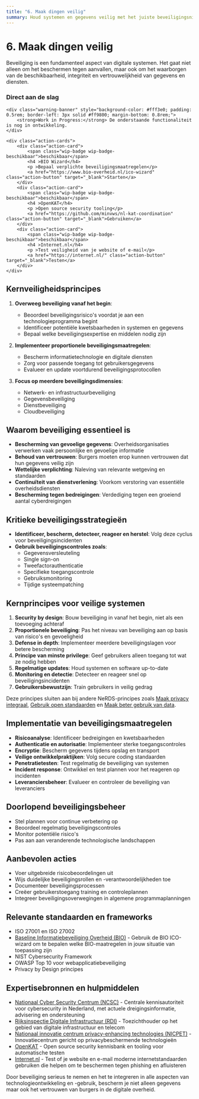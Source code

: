 ```yaml
---
title: "6. Maak dingen veilig"
summary: Houd systemen en gegevens veilig met het juiste beveiligingsniveau.
---
```


# 6. Maak dingen veilig

Beveiliging is een fundamenteel aspect van digitale systemen. Het gaat niet alleen om het beschermen tegen aanvallen, maar ook om het waarborgen van de beschikbaarheid, integriteit en vertrouwelijkheid van gegevens en diensten.

<div class="direct-aan-de-slag">
    <h3>Direct aan de slag</h3>

    <div class="warning-banner" style="background-color: #fff3e0; padding: 0.5rem; border-left: 3px solid #ff9800; margin-bottom: 0.8rem;">
        <strong>Work in Progress:</strong> De onderstaande functionaliteit is nog in ontwikkeling.
    </div>

    <div class="action-cards">
        <div class="action-card">
            <span class="wip-badge wip-badge-beschikbaar">beschikbaar</span>
            <h4 >BIO Wizard</h4>
            <p >Bepaal verplichte beveiligingsmaatregelen</p>
            <a href="https://www.bio-overheid.nl/ico-wizard" class="action-button" target="_blank">Starten</a>
        </div>
        <div class="action-card">
            <span class="wip-badge wip-badge-beschikbaar">beschikbaar</span>
            <h4 >OpenKAT</h4>
            <p >Open source security tooling</p>
            <a href="https://github.com/minvws/nl-kat-coordination" class="action-button" target="_blank">Gebruiken</a>
        </div>
        <div class="action-card">
            <span class="wip-badge wip-badge-beschikbaar">beschikbaar</span>
            <h4 >Internet.nl</h4>
            <p >Test veiligheid van je website of e-mail</p>
            <a href="https://internet.nl/" class="action-button" target="_blank">Testen</a>
        </div>
    </div>
</div>

## Kernveiligheidsprincipes

1. **Overweeg beveiliging vanaf het begin**:
    - Beoordeel beveiligingsrisico's voordat je aan een technologieprogramma begint
    - Identificeer potentiële kwetsbaarheden in systemen en gegevens
    - Bepaal welke beveiligingsexpertise en middelen nodig zijn

2. **Implementeer proportionele beveiligingsmaatregelen**:
    - Bescherm informatietechnologie en digitale diensten
    - Zorg voor passende toegang tot gebruikersgegevens
    - Evalueer en update voortdurend beveiligingsprotocollen

3. **Focus op meerdere beveiligingsdimensies**:
    - Netwerk- en infrastructuurbeveiliging
    - Gegevensbeveiliging
    - Dienstbeveiliging
    - Cloudbeveiliging

## Waarom beveiliging essentieel is

- **Bescherming van gevoelige gegevens**: Overheidsorganisaties verwerken vaak persoonlijke en gevoelige informatie
- **Behoud van vertrouwen**: Burgers moeten erop kunnen vertrouwen dat hun gegevens veilig zijn
- **Wettelijke verplichting**: Naleving van relevante wetgeving en standaarden
- **Continuïteit van dienstverlening**: Voorkom verstoring van essentiële overheidsdiensten
- **Bescherming tegen bedreigingen**: Verdediging tegen een groeiend aantal cyberdreigingen

## Kritieke beveiligingsstrategieën

- **Identificeer, bescherm, detecteer, reageer en herstel**: Volg deze cyclus voor beveiligingsincidenten
- **Gebruik beveiligingscontroles zoals**:
  - Gegevensversleuteling
  - Single sign-on
  - Tweefactorauthenticatie
  - Specifieke toegangscontrole
  - Gebruiksmonitoring
  - Tijdige systeempatching

## Kernprincipes voor veilige systemen

1. **Security by design**: Bouw beveiliging in vanaf het begin, niet als een toevoeging achteraf
2. **Proportionele beveiliging**: Pas het niveau van beveiliging aan op basis van risico's en gevoeligheid
3. **Defense in depth**: Implementeer meerdere beveiligingslagen voor betere bescherming
4. **Principe van minste privilege**: Geef gebruikers alleen toegang tot wat ze nodig hebben
5. **Regelmatige updates**: Houd systemen en software up-to-date
6. **Monitoring en detectie**: Detecteer en reageer snel op beveiligingsincidenten
7. **Gebruikersbewustzijn**: Train gebruikers in veilig gedrag

Deze principes sluiten aan bij andere NeRDS-principes zoals [Maak privacy integraal](../privacy/index.md), [Gebruik open standaarden](../open-standaarden/index.md) en [Maak beter gebruik van data](../data/index.md).

## Implementatie van beveiligingsmaatregelen

- **Risicoanalyse**: Identificeer bedreigingen en kwetsbaarheden
- **Authenticatie en autorisatie**: Implementeer sterke toegangscontroles
- **Encryptie**: Bescherm gegevens tijdens opslag en transport
- **Veilige ontwikkelpraktijken**: Volg secure coding standaarden
- **Penetratietesten**: Test regelmatig de beveiliging van systemen
- **Incident response**: Ontwikkel en test plannen voor het reageren op incidenten
- **Leveranciersbeheer**: Evalueer en controleer de beveiliging van leveranciers

## Doorlopend beveiligingsbeheer

- Stel plannen voor continue verbetering op
- Beoordeel regelmatig beveiligingscontroles
- Monitor potentiële risico's
- Pas aan aan veranderende technologische landschappen

## Aanbevolen acties

- Voer uitgebreide risicobeoordelingen uit
- Wijs duidelijke beveiligingsrollen en -verantwoordelijkheden toe
- Documenteer beveiligingsprocessen
- Creëer gebruikerstoegang training en controleplannen
- Integreer beveiligingsoverwegingen in algemene programmaplanningen

## Relevante standaarden en frameworks

- ISO 27001 en ISO 27002
- [Baseline Informatiebeveiliging Overheid (BIO)](https://www.bio-overheid.nl/ico-wizard) - Gebruik de BIO ICO-wizard om te bepalen welke BIO-maatregelen in jouw situatie van toepassing zijn
- NIST Cybersecurity Framework
- OWASP Top 10 voor webapplicatiebeveiliging
- Privacy by Design principes

## Expertisebronnen en hulpmiddelen

- [Nationaal Cyber Security Centrum (NCSC)](https://www.ncsc.nl/) - Centrale kennisautoriteit voor cybersecurity in Nederland, met actuele dreigingsinformatie, advisering en ondersteuning
- [Rijksinspectie Digitale Infrastructuur (RDI)](https://www.rdi.nl/) - Toezichthouder op het gebied van digitale infrastructuur en telecom
- [Nationaal innovatie centrum privacy-enhancing technologies (NICPET)](https://nicpet.pleio.nl/) - Innovatiecentrum gericht op privacybeschermende technologieën
- [OpenKAT](https://github.com/minvws/nl-kat-coordination) - Open source security kennisbank en tooling voor automatische testen
- [Internet.nl](https://internet.nl/) - Test of je website en e-mail moderne internetstandaarden gebruiken die helpen om te beschermen tegen phishing en afluisteren

Door beveiliging serieus te nemen en het te integreren in alle aspecten van technologieontwikkeling en -gebruik, bescherm je niet alleen gegevens maar ook het vertrouwen van burgers in de digitale overheid.
